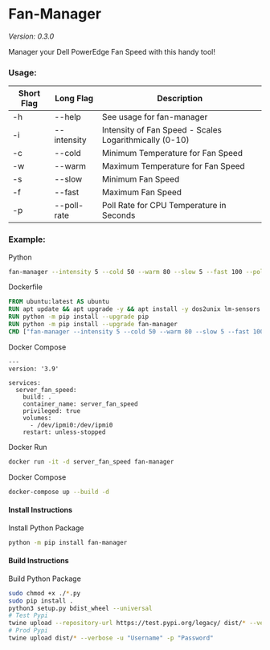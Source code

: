# Fan-Manager
*Version: 0.3.0*

Manager your Dell PowerEdge Fan Speed with this handy tool!

### Usage:
| Short Flag | Long Flag   | Description                                            |
|------------|-------------|--------------------------------------------------------|
| -h         | --help      | See usage for fan-manager                              | 
| -i         | --intensity | Intensity of Fan Speed - Scales Logarithmically (0-10) | 
| -c         | --cold      | Minimum Temperature for Fan Speed                      | 
| -w         | --warm      | Maximum Temperature for Fan Speed                      | 
| -s         | --slow      | Minimum Fan Speed                                      | 
| -f         | --fast      | Maximum Fan Speed                                      | 
| -p         | --poll-rate | Poll Rate for CPU Temperature in Seconds               | 

### Example:

Python
```bash
fan-manager --intensity 5 --cold 50 --warm 80 --slow 5 --fast 100 --poll-rate 24
```

Dockerfile
```dockerfile
FROM ubuntu:latest AS ubuntu
RUN apt update && apt upgrade -y && apt install -y dos2unix lm-sensors ipmitool wget curl git python3 python-is-python3 python3-pip gcc
RUN python -m pip install --upgrade pip
RUN python -m pip install --upgrade fan-manager
CMD ["fan-manager --intensity 5 --cold 50 --warm 80 --slow 5 --fast 100 --poll-rate 24"]
```

Docker Compose
```docker-compose
---
version: '3.9'

services:
  server_fan_speed:
    build: .
    container_name: server_fan_speed
    privileged: true
    volumes:
      - /dev/ipmi0:/dev/ipmi0
    restart: unless-stopped
```

Docker Run
```bash
docker run -it -d server_fan_speed fan-manager
```

Docker Compose
```bash
docker-compose up --build -d
```

#### Install Instructions
Install Python Package

```bash
python -m pip install fan-manager
```

#### Build Instructions
Build Python Package

```bash
sudo chmod +x ./*.py
sudo pip install .
python3 setup.py bdist_wheel --universal
# Test Pypi
twine upload --repository-url https://test.pypi.org/legacy/ dist/* --verbose -u "Username" -p "Password"
# Prod Pypi
twine upload dist/* --verbose -u "Username" -p "Password"
```
